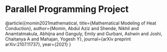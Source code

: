 # Parallel Programming Project
@article({momin2021mathematical,
  title={Mathematical Modeling of Heat Conduction},
  author={Momin, Abdul Aziz and Shende, Nikhil and Anamtatmakula, Abhijna and Ganguly, Emily and Gurbani, Ashwin and Joshi, Chaitanya A and Mahajan, Yogesh Y},
  journal={arXiv preprint arXiv:2107.11737},
  year={2021}
}

